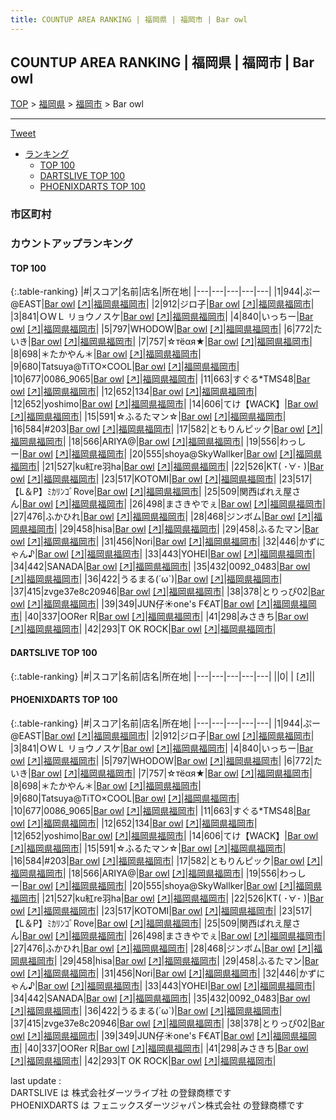 ```yaml
---
title: COUNTUP AREA RANKING | 福岡県 | 福岡市 | Bar owl
---
```

## COUNTUP AREA RANKING | 福岡県 | 福岡市 | Bar owl

[TOP](/darts/rank/) > [福岡県](/darts/rank/福岡県/) > [福岡市](/darts/rank/福岡県/福岡市/) > Bar owl

___

<a href="https://twitter.com/share?ref_src=twsrc%5Etfw" data-text="COUNTUP AREA RANKING | 福岡県福岡市Bar owl" class="twitter-share-button" data-hashtags="DARTSLIVE,PHOENIXDARTS,darts,ダーツ" data-show-count="false">Tweet</a>

* [ランキング](#カウントアップランキング)
    * [TOP 100](#top-100)
    * [DARTSLIVE TOP 100](#dartslive-top-100)
    * [PHOENIXDARTS TOP 100](#phoenixdarts-top-100)

### 市区町村

<ul>

</ul>

### カウントアップランキング

#### TOP 100



{:.table-ranking}
|#|スコア|名前|店名|所在地|
|---|---|---|---|---|
|1|944|<span class="rank-name-pd">ぷー@EAST</span>|<a href="/darts/rank/shops/82139.html">Bar owl</a> <a href="https://vs.phoenixdarts.com/jp/shop/shopDetailInfo/s_82139?s_seq=82139">[↗]</a>|<a href="/darts/rank/福岡県/福岡市">福岡県福岡市</a>|
|2|912|<span class="rank-name-pd">ジロ子</span>|<a href="/darts/rank/shops/82139.html">Bar owl</a> <a href="https://vs.phoenixdarts.com/jp/shop/shopDetailInfo/s_82139?s_seq=82139">[↗]</a>|<a href="/darts/rank/福岡県/福岡市">福岡県福岡市</a>|
|3|841|<span class="rank-name-pd">ＯＷＬ リョウノスケ</span>|<a href="/darts/rank/shops/82139.html">Bar owl</a> <a href="https://vs.phoenixdarts.com/jp/shop/shopDetailInfo/s_82139?s_seq=82139">[↗]</a>|<a href="/darts/rank/福岡県/福岡市">福岡県福岡市</a>|
|4|840|<span class="rank-name-pd">いっちー</span>|<a href="/darts/rank/shops/82139.html">Bar owl</a> <a href="https://vs.phoenixdarts.com/jp/shop/shopDetailInfo/s_82139?s_seq=82139">[↗]</a>|<a href="/darts/rank/福岡県/福岡市">福岡県福岡市</a>|
|5|797|<span class="rank-name-pd">WHODOW</span>|<a href="/darts/rank/shops/82139.html">Bar owl</a> <a href="https://vs.phoenixdarts.com/jp/shop/shopDetailInfo/s_82139?s_seq=82139">[↗]</a>|<a href="/darts/rank/福岡県/福岡市">福岡県福岡市</a>|
|6|772|<span class="rank-name-pd">たいき</span>|<a href="/darts/rank/shops/82139.html">Bar owl</a> <a href="https://vs.phoenixdarts.com/jp/shop/shopDetailInfo/s_82139?s_seq=82139">[↗]</a>|<a href="/darts/rank/福岡県/福岡市">福岡県福岡市</a>|
|7|757|<span class="rank-name-pd">☆тёαя★</span>|<a href="/darts/rank/shops/82139.html">Bar owl</a> <a href="https://vs.phoenixdarts.com/jp/shop/shopDetailInfo/s_82139?s_seq=82139">[↗]</a>|<a href="/darts/rank/福岡県/福岡市">福岡県福岡市</a>|
|8|698|<span class="rank-name-pd">＊たかやん＊</span>|<a href="/darts/rank/shops/82139.html">Bar owl</a> <a href="https://vs.phoenixdarts.com/jp/shop/shopDetailInfo/s_82139?s_seq=82139">[↗]</a>|<a href="/darts/rank/福岡県/福岡市">福岡県福岡市</a>|
|9|680|<span class="rank-name-pd">Tatsuya@TiTO×COOL</span>|<a href="/darts/rank/shops/82139.html">Bar owl</a> <a href="https://vs.phoenixdarts.com/jp/shop/shopDetailInfo/s_82139?s_seq=82139">[↗]</a>|<a href="/darts/rank/福岡県/福岡市">福岡県福岡市</a>|
|10|677|<span class="rank-name-pd">0086_9065</span>|<a href="/darts/rank/shops/82139.html">Bar owl</a> <a href="https://vs.phoenixdarts.com/jp/shop/shopDetailInfo/s_82139?s_seq=82139">[↗]</a>|<a href="/darts/rank/福岡県/福岡市">福岡県福岡市</a>|
|11|663|<span class="rank-name-pd">すぐる*TMS48</span>|<a href="/darts/rank/shops/82139.html">Bar owl</a> <a href="https://vs.phoenixdarts.com/jp/shop/shopDetailInfo/s_82139?s_seq=82139">[↗]</a>|<a href="/darts/rank/福岡県/福岡市">福岡県福岡市</a>|
|12|652|<span class="rank-name-pd">134</span>|<a href="/darts/rank/shops/82139.html">Bar owl</a> <a href="https://vs.phoenixdarts.com/jp/shop/shopDetailInfo/s_82139?s_seq=82139">[↗]</a>|<a href="/darts/rank/福岡県/福岡市">福岡県福岡市</a>|
|12|652|<span class="rank-name-pd">yoshimo</span>|<a href="/darts/rank/shops/82139.html">Bar owl</a> <a href="https://vs.phoenixdarts.com/jp/shop/shopDetailInfo/s_82139?s_seq=82139">[↗]</a>|<a href="/darts/rank/福岡県/福岡市">福岡県福岡市</a>|
|14|606|<span class="rank-name-pd">てけ【WACK】</span>|<a href="/darts/rank/shops/82139.html">Bar owl</a> <a href="https://vs.phoenixdarts.com/jp/shop/shopDetailInfo/s_82139?s_seq=82139">[↗]</a>|<a href="/darts/rank/福岡県/福岡市">福岡県福岡市</a>|
|15|591|<span class="rank-name-pd">☆ふるたマン☆</span>|<a href="/darts/rank/shops/82139.html">Bar owl</a> <a href="https://vs.phoenixdarts.com/jp/shop/shopDetailInfo/s_82139?s_seq=82139">[↗]</a>|<a href="/darts/rank/福岡県/福岡市">福岡県福岡市</a>|
|16|584|<span class="rank-name-pd">#203</span>|<a href="/darts/rank/shops/82139.html">Bar owl</a> <a href="https://vs.phoenixdarts.com/jp/shop/shopDetailInfo/s_82139?s_seq=82139">[↗]</a>|<a href="/darts/rank/福岡県/福岡市">福岡県福岡市</a>|
|17|582|<span class="rank-name-pd">ともりんピック</span>|<a href="/darts/rank/shops/82139.html">Bar owl</a> <a href="https://vs.phoenixdarts.com/jp/shop/shopDetailInfo/s_82139?s_seq=82139">[↗]</a>|<a href="/darts/rank/福岡県/福岡市">福岡県福岡市</a>|
|18|566|<span class="rank-name-pd">ARIYA@</span>|<a href="/darts/rank/shops/82139.html">Bar owl</a> <a href="https://vs.phoenixdarts.com/jp/shop/shopDetailInfo/s_82139?s_seq=82139">[↗]</a>|<a href="/darts/rank/福岡県/福岡市">福岡県福岡市</a>|
|19|556|<span class="rank-name-pd">わっしー</span>|<a href="/darts/rank/shops/82139.html">Bar owl</a> <a href="https://vs.phoenixdarts.com/jp/shop/shopDetailInfo/s_82139?s_seq=82139">[↗]</a>|<a href="/darts/rank/福岡県/福岡市">福岡県福岡市</a>|
|20|555|<span class="rank-name-pd">shoya@SkyWallker</span>|<a href="/darts/rank/shops/82139.html">Bar owl</a> <a href="https://vs.phoenixdarts.com/jp/shop/shopDetailInfo/s_82139?s_seq=82139">[↗]</a>|<a href="/darts/rank/福岡県/福岡市">福岡県福岡市</a>|
|21|527|<span class="rank-name-pd">ku紅re羽ha</span>|<a href="/darts/rank/shops/82139.html">Bar owl</a> <a href="https://vs.phoenixdarts.com/jp/shop/shopDetailInfo/s_82139?s_seq=82139">[↗]</a>|<a href="/darts/rank/福岡県/福岡市">福岡県福岡市</a>|
|22|526|<span class="rank-name-pd">KT( ･∀･ )</span>|<a href="/darts/rank/shops/82139.html">Bar owl</a> <a href="https://vs.phoenixdarts.com/jp/shop/shopDetailInfo/s_82139?s_seq=82139">[↗]</a>|<a href="/darts/rank/福岡県/福岡市">福岡県福岡市</a>|
|23|517|<span class="rank-name-pd">KOTOMI</span>|<a href="/darts/rank/shops/82139.html">Bar owl</a> <a href="https://vs.phoenixdarts.com/jp/shop/shopDetailInfo/s_82139?s_seq=82139">[↗]</a>|<a href="/darts/rank/福岡県/福岡市">福岡県福岡市</a>|
|23|517|<span class="rank-name-pd">【L＆P】ﾐｶﾘﾝｺﾞRove</span>|<a href="/darts/rank/shops/82139.html">Bar owl</a> <a href="https://vs.phoenixdarts.com/jp/shop/shopDetailInfo/s_82139?s_seq=82139">[↗]</a>|<a href="/darts/rank/福岡県/福岡市">福岡県福岡市</a>|
|25|509|<span class="rank-name-pd">関西ばれえ屋さん</span>|<a href="/darts/rank/shops/82139.html">Bar owl</a> <a href="https://vs.phoenixdarts.com/jp/shop/shopDetailInfo/s_82139?s_seq=82139">[↗]</a>|<a href="/darts/rank/福岡県/福岡市">福岡県福岡市</a>|
|26|498|<span class="rank-name-pd">まさきやでぇ</span>|<a href="/darts/rank/shops/82139.html">Bar owl</a> <a href="https://vs.phoenixdarts.com/jp/shop/shopDetailInfo/s_82139?s_seq=82139">[↗]</a>|<a href="/darts/rank/福岡県/福岡市">福岡県福岡市</a>|
|27|476|<span class="rank-name-pd">ふかひれ</span>|<a href="/darts/rank/shops/82139.html">Bar owl</a> <a href="https://vs.phoenixdarts.com/jp/shop/shopDetailInfo/s_82139?s_seq=82139">[↗]</a>|<a href="/darts/rank/福岡県/福岡市">福岡県福岡市</a>|
|28|468|<span class="rank-name-pd">ジンボム</span>|<a href="/darts/rank/shops/82139.html">Bar owl</a> <a href="https://vs.phoenixdarts.com/jp/shop/shopDetailInfo/s_82139?s_seq=82139">[↗]</a>|<a href="/darts/rank/福岡県/福岡市">福岡県福岡市</a>|
|29|458|<span class="rank-name-pd">hisa</span>|<a href="/darts/rank/shops/82139.html">Bar owl</a> <a href="https://vs.phoenixdarts.com/jp/shop/shopDetailInfo/s_82139?s_seq=82139">[↗]</a>|<a href="/darts/rank/福岡県/福岡市">福岡県福岡市</a>|
|29|458|<span class="rank-name-pd">ふるたマン</span>|<a href="/darts/rank/shops/82139.html">Bar owl</a> <a href="https://vs.phoenixdarts.com/jp/shop/shopDetailInfo/s_82139?s_seq=82139">[↗]</a>|<a href="/darts/rank/福岡県/福岡市">福岡県福岡市</a>|
|31|456|<span class="rank-name-pd">Nori</span>|<a href="/darts/rank/shops/82139.html">Bar owl</a> <a href="https://vs.phoenixdarts.com/jp/shop/shopDetailInfo/s_82139?s_seq=82139">[↗]</a>|<a href="/darts/rank/福岡県/福岡市">福岡県福岡市</a>|
|32|446|<span class="rank-name-pd">かずにゃん♪</span>|<a href="/darts/rank/shops/82139.html">Bar owl</a> <a href="https://vs.phoenixdarts.com/jp/shop/shopDetailInfo/s_82139?s_seq=82139">[↗]</a>|<a href="/darts/rank/福岡県/福岡市">福岡県福岡市</a>|
|33|443|<span class="rank-name-pd">YOHEI</span>|<a href="/darts/rank/shops/82139.html">Bar owl</a> <a href="https://vs.phoenixdarts.com/jp/shop/shopDetailInfo/s_82139?s_seq=82139">[↗]</a>|<a href="/darts/rank/福岡県/福岡市">福岡県福岡市</a>|
|34|442|<span class="rank-name-pd">SANADA</span>|<a href="/darts/rank/shops/82139.html">Bar owl</a> <a href="https://vs.phoenixdarts.com/jp/shop/shopDetailInfo/s_82139?s_seq=82139">[↗]</a>|<a href="/darts/rank/福岡県/福岡市">福岡県福岡市</a>|
|35|432|<span class="rank-name-pd">0092_0483</span>|<a href="/darts/rank/shops/82139.html">Bar owl</a> <a href="https://vs.phoenixdarts.com/jp/shop/shopDetailInfo/s_82139?s_seq=82139">[↗]</a>|<a href="/darts/rank/福岡県/福岡市">福岡県福岡市</a>|
|36|422|<span class="rank-name-pd">うるまる(´ω`)</span>|<a href="/darts/rank/shops/82139.html">Bar owl</a> <a href="https://vs.phoenixdarts.com/jp/shop/shopDetailInfo/s_82139?s_seq=82139">[↗]</a>|<a href="/darts/rank/福岡県/福岡市">福岡県福岡市</a>|
|37|415|<span class="rank-name-pd">zvge37e8c20946</span>|<a href="/darts/rank/shops/82139.html">Bar owl</a> <a href="https://vs.phoenixdarts.com/jp/shop/shopDetailInfo/s_82139?s_seq=82139">[↗]</a>|<a href="/darts/rank/福岡県/福岡市">福岡県福岡市</a>|
|38|378|<span class="rank-name-pd">とりっぴ02</span>|<a href="/darts/rank/shops/82139.html">Bar owl</a> <a href="https://vs.phoenixdarts.com/jp/shop/shopDetailInfo/s_82139?s_seq=82139">[↗]</a>|<a href="/darts/rank/福岡県/福岡市">福岡県福岡市</a>|
|39|349|<span class="rank-name-pd">JUN仔☀︎one&#x27;s F€AT</span>|<a href="/darts/rank/shops/82139.html">Bar owl</a> <a href="https://vs.phoenixdarts.com/jp/shop/shopDetailInfo/s_82139?s_seq=82139">[↗]</a>|<a href="/darts/rank/福岡県/福岡市">福岡県福岡市</a>|
|40|337|<span class="rank-name-pd">OORer R</span>|<a href="/darts/rank/shops/82139.html">Bar owl</a> <a href="https://vs.phoenixdarts.com/jp/shop/shopDetailInfo/s_82139?s_seq=82139">[↗]</a>|<a href="/darts/rank/福岡県/福岡市">福岡県福岡市</a>|
|41|298|<span class="rank-name-pd">みさきち</span>|<a href="/darts/rank/shops/82139.html">Bar owl</a> <a href="https://vs.phoenixdarts.com/jp/shop/shopDetailInfo/s_82139?s_seq=82139">[↗]</a>|<a href="/darts/rank/福岡県/福岡市">福岡県福岡市</a>|
|42|293|<span class="rank-name-pd">T OK ROCK</span>|<a href="/darts/rank/shops/82139.html">Bar owl</a> <a href="https://vs.phoenixdarts.com/jp/shop/shopDetailInfo/s_82139?s_seq=82139">[↗]</a>|<a href="/darts/rank/福岡県/福岡市">福岡県福岡市</a>|


#### DARTSLIVE TOP 100



{:.table-ranking}
|#|スコア|名前|店名|所在地|
|---|---|---|---|---|
||0|<span class="rank-name-dl"> </span>|<a href="/darts/rank/shops/.html"></a> <a href="">[↗]</a>|<a href="/darts/rank//"></a>|


#### PHOENIXDARTS TOP 100



{:.table-ranking}
|#|スコア|名前|店名|所在地|
|---|---|---|---|---|
|1|944|<span class="rank-name-pd">ぷー@EAST</span>|<a href="/darts/rank/shops/82139.html">Bar owl</a> <a href="https://vs.phoenixdarts.com/jp/shop/shopDetailInfo/s_82139?s_seq=82139">[↗]</a>|<a href="/darts/rank/福岡県/福岡市">福岡県福岡市</a>|
|2|912|<span class="rank-name-pd">ジロ子</span>|<a href="/darts/rank/shops/82139.html">Bar owl</a> <a href="https://vs.phoenixdarts.com/jp/shop/shopDetailInfo/s_82139?s_seq=82139">[↗]</a>|<a href="/darts/rank/福岡県/福岡市">福岡県福岡市</a>|
|3|841|<span class="rank-name-pd">ＯＷＬ リョウノスケ</span>|<a href="/darts/rank/shops/82139.html">Bar owl</a> <a href="https://vs.phoenixdarts.com/jp/shop/shopDetailInfo/s_82139?s_seq=82139">[↗]</a>|<a href="/darts/rank/福岡県/福岡市">福岡県福岡市</a>|
|4|840|<span class="rank-name-pd">いっちー</span>|<a href="/darts/rank/shops/82139.html">Bar owl</a> <a href="https://vs.phoenixdarts.com/jp/shop/shopDetailInfo/s_82139?s_seq=82139">[↗]</a>|<a href="/darts/rank/福岡県/福岡市">福岡県福岡市</a>|
|5|797|<span class="rank-name-pd">WHODOW</span>|<a href="/darts/rank/shops/82139.html">Bar owl</a> <a href="https://vs.phoenixdarts.com/jp/shop/shopDetailInfo/s_82139?s_seq=82139">[↗]</a>|<a href="/darts/rank/福岡県/福岡市">福岡県福岡市</a>|
|6|772|<span class="rank-name-pd">たいき</span>|<a href="/darts/rank/shops/82139.html">Bar owl</a> <a href="https://vs.phoenixdarts.com/jp/shop/shopDetailInfo/s_82139?s_seq=82139">[↗]</a>|<a href="/darts/rank/福岡県/福岡市">福岡県福岡市</a>|
|7|757|<span class="rank-name-pd">☆тёαя★</span>|<a href="/darts/rank/shops/82139.html">Bar owl</a> <a href="https://vs.phoenixdarts.com/jp/shop/shopDetailInfo/s_82139?s_seq=82139">[↗]</a>|<a href="/darts/rank/福岡県/福岡市">福岡県福岡市</a>|
|8|698|<span class="rank-name-pd">＊たかやん＊</span>|<a href="/darts/rank/shops/82139.html">Bar owl</a> <a href="https://vs.phoenixdarts.com/jp/shop/shopDetailInfo/s_82139?s_seq=82139">[↗]</a>|<a href="/darts/rank/福岡県/福岡市">福岡県福岡市</a>|
|9|680|<span class="rank-name-pd">Tatsuya@TiTO×COOL</span>|<a href="/darts/rank/shops/82139.html">Bar owl</a> <a href="https://vs.phoenixdarts.com/jp/shop/shopDetailInfo/s_82139?s_seq=82139">[↗]</a>|<a href="/darts/rank/福岡県/福岡市">福岡県福岡市</a>|
|10|677|<span class="rank-name-pd">0086_9065</span>|<a href="/darts/rank/shops/82139.html">Bar owl</a> <a href="https://vs.phoenixdarts.com/jp/shop/shopDetailInfo/s_82139?s_seq=82139">[↗]</a>|<a href="/darts/rank/福岡県/福岡市">福岡県福岡市</a>|
|11|663|<span class="rank-name-pd">すぐる*TMS48</span>|<a href="/darts/rank/shops/82139.html">Bar owl</a> <a href="https://vs.phoenixdarts.com/jp/shop/shopDetailInfo/s_82139?s_seq=82139">[↗]</a>|<a href="/darts/rank/福岡県/福岡市">福岡県福岡市</a>|
|12|652|<span class="rank-name-pd">134</span>|<a href="/darts/rank/shops/82139.html">Bar owl</a> <a href="https://vs.phoenixdarts.com/jp/shop/shopDetailInfo/s_82139?s_seq=82139">[↗]</a>|<a href="/darts/rank/福岡県/福岡市">福岡県福岡市</a>|
|12|652|<span class="rank-name-pd">yoshimo</span>|<a href="/darts/rank/shops/82139.html">Bar owl</a> <a href="https://vs.phoenixdarts.com/jp/shop/shopDetailInfo/s_82139?s_seq=82139">[↗]</a>|<a href="/darts/rank/福岡県/福岡市">福岡県福岡市</a>|
|14|606|<span class="rank-name-pd">てけ【WACK】</span>|<a href="/darts/rank/shops/82139.html">Bar owl</a> <a href="https://vs.phoenixdarts.com/jp/shop/shopDetailInfo/s_82139?s_seq=82139">[↗]</a>|<a href="/darts/rank/福岡県/福岡市">福岡県福岡市</a>|
|15|591|<span class="rank-name-pd">☆ふるたマン☆</span>|<a href="/darts/rank/shops/82139.html">Bar owl</a> <a href="https://vs.phoenixdarts.com/jp/shop/shopDetailInfo/s_82139?s_seq=82139">[↗]</a>|<a href="/darts/rank/福岡県/福岡市">福岡県福岡市</a>|
|16|584|<span class="rank-name-pd">#203</span>|<a href="/darts/rank/shops/82139.html">Bar owl</a> <a href="https://vs.phoenixdarts.com/jp/shop/shopDetailInfo/s_82139?s_seq=82139">[↗]</a>|<a href="/darts/rank/福岡県/福岡市">福岡県福岡市</a>|
|17|582|<span class="rank-name-pd">ともりんピック</span>|<a href="/darts/rank/shops/82139.html">Bar owl</a> <a href="https://vs.phoenixdarts.com/jp/shop/shopDetailInfo/s_82139?s_seq=82139">[↗]</a>|<a href="/darts/rank/福岡県/福岡市">福岡県福岡市</a>|
|18|566|<span class="rank-name-pd">ARIYA@</span>|<a href="/darts/rank/shops/82139.html">Bar owl</a> <a href="https://vs.phoenixdarts.com/jp/shop/shopDetailInfo/s_82139?s_seq=82139">[↗]</a>|<a href="/darts/rank/福岡県/福岡市">福岡県福岡市</a>|
|19|556|<span class="rank-name-pd">わっしー</span>|<a href="/darts/rank/shops/82139.html">Bar owl</a> <a href="https://vs.phoenixdarts.com/jp/shop/shopDetailInfo/s_82139?s_seq=82139">[↗]</a>|<a href="/darts/rank/福岡県/福岡市">福岡県福岡市</a>|
|20|555|<span class="rank-name-pd">shoya@SkyWallker</span>|<a href="/darts/rank/shops/82139.html">Bar owl</a> <a href="https://vs.phoenixdarts.com/jp/shop/shopDetailInfo/s_82139?s_seq=82139">[↗]</a>|<a href="/darts/rank/福岡県/福岡市">福岡県福岡市</a>|
|21|527|<span class="rank-name-pd">ku紅re羽ha</span>|<a href="/darts/rank/shops/82139.html">Bar owl</a> <a href="https://vs.phoenixdarts.com/jp/shop/shopDetailInfo/s_82139?s_seq=82139">[↗]</a>|<a href="/darts/rank/福岡県/福岡市">福岡県福岡市</a>|
|22|526|<span class="rank-name-pd">KT( ･∀･ )</span>|<a href="/darts/rank/shops/82139.html">Bar owl</a> <a href="https://vs.phoenixdarts.com/jp/shop/shopDetailInfo/s_82139?s_seq=82139">[↗]</a>|<a href="/darts/rank/福岡県/福岡市">福岡県福岡市</a>|
|23|517|<span class="rank-name-pd">KOTOMI</span>|<a href="/darts/rank/shops/82139.html">Bar owl</a> <a href="https://vs.phoenixdarts.com/jp/shop/shopDetailInfo/s_82139?s_seq=82139">[↗]</a>|<a href="/darts/rank/福岡県/福岡市">福岡県福岡市</a>|
|23|517|<span class="rank-name-pd">【L＆P】ﾐｶﾘﾝｺﾞRove</span>|<a href="/darts/rank/shops/82139.html">Bar owl</a> <a href="https://vs.phoenixdarts.com/jp/shop/shopDetailInfo/s_82139?s_seq=82139">[↗]</a>|<a href="/darts/rank/福岡県/福岡市">福岡県福岡市</a>|
|25|509|<span class="rank-name-pd">関西ばれえ屋さん</span>|<a href="/darts/rank/shops/82139.html">Bar owl</a> <a href="https://vs.phoenixdarts.com/jp/shop/shopDetailInfo/s_82139?s_seq=82139">[↗]</a>|<a href="/darts/rank/福岡県/福岡市">福岡県福岡市</a>|
|26|498|<span class="rank-name-pd">まさきやでぇ</span>|<a href="/darts/rank/shops/82139.html">Bar owl</a> <a href="https://vs.phoenixdarts.com/jp/shop/shopDetailInfo/s_82139?s_seq=82139">[↗]</a>|<a href="/darts/rank/福岡県/福岡市">福岡県福岡市</a>|
|27|476|<span class="rank-name-pd">ふかひれ</span>|<a href="/darts/rank/shops/82139.html">Bar owl</a> <a href="https://vs.phoenixdarts.com/jp/shop/shopDetailInfo/s_82139?s_seq=82139">[↗]</a>|<a href="/darts/rank/福岡県/福岡市">福岡県福岡市</a>|
|28|468|<span class="rank-name-pd">ジンボム</span>|<a href="/darts/rank/shops/82139.html">Bar owl</a> <a href="https://vs.phoenixdarts.com/jp/shop/shopDetailInfo/s_82139?s_seq=82139">[↗]</a>|<a href="/darts/rank/福岡県/福岡市">福岡県福岡市</a>|
|29|458|<span class="rank-name-pd">hisa</span>|<a href="/darts/rank/shops/82139.html">Bar owl</a> <a href="https://vs.phoenixdarts.com/jp/shop/shopDetailInfo/s_82139?s_seq=82139">[↗]</a>|<a href="/darts/rank/福岡県/福岡市">福岡県福岡市</a>|
|29|458|<span class="rank-name-pd">ふるたマン</span>|<a href="/darts/rank/shops/82139.html">Bar owl</a> <a href="https://vs.phoenixdarts.com/jp/shop/shopDetailInfo/s_82139?s_seq=82139">[↗]</a>|<a href="/darts/rank/福岡県/福岡市">福岡県福岡市</a>|
|31|456|<span class="rank-name-pd">Nori</span>|<a href="/darts/rank/shops/82139.html">Bar owl</a> <a href="https://vs.phoenixdarts.com/jp/shop/shopDetailInfo/s_82139?s_seq=82139">[↗]</a>|<a href="/darts/rank/福岡県/福岡市">福岡県福岡市</a>|
|32|446|<span class="rank-name-pd">かずにゃん♪</span>|<a href="/darts/rank/shops/82139.html">Bar owl</a> <a href="https://vs.phoenixdarts.com/jp/shop/shopDetailInfo/s_82139?s_seq=82139">[↗]</a>|<a href="/darts/rank/福岡県/福岡市">福岡県福岡市</a>|
|33|443|<span class="rank-name-pd">YOHEI</span>|<a href="/darts/rank/shops/82139.html">Bar owl</a> <a href="https://vs.phoenixdarts.com/jp/shop/shopDetailInfo/s_82139?s_seq=82139">[↗]</a>|<a href="/darts/rank/福岡県/福岡市">福岡県福岡市</a>|
|34|442|<span class="rank-name-pd">SANADA</span>|<a href="/darts/rank/shops/82139.html">Bar owl</a> <a href="https://vs.phoenixdarts.com/jp/shop/shopDetailInfo/s_82139?s_seq=82139">[↗]</a>|<a href="/darts/rank/福岡県/福岡市">福岡県福岡市</a>|
|35|432|<span class="rank-name-pd">0092_0483</span>|<a href="/darts/rank/shops/82139.html">Bar owl</a> <a href="https://vs.phoenixdarts.com/jp/shop/shopDetailInfo/s_82139?s_seq=82139">[↗]</a>|<a href="/darts/rank/福岡県/福岡市">福岡県福岡市</a>|
|36|422|<span class="rank-name-pd">うるまる(´ω`)</span>|<a href="/darts/rank/shops/82139.html">Bar owl</a> <a href="https://vs.phoenixdarts.com/jp/shop/shopDetailInfo/s_82139?s_seq=82139">[↗]</a>|<a href="/darts/rank/福岡県/福岡市">福岡県福岡市</a>|
|37|415|<span class="rank-name-pd">zvge37e8c20946</span>|<a href="/darts/rank/shops/82139.html">Bar owl</a> <a href="https://vs.phoenixdarts.com/jp/shop/shopDetailInfo/s_82139?s_seq=82139">[↗]</a>|<a href="/darts/rank/福岡県/福岡市">福岡県福岡市</a>|
|38|378|<span class="rank-name-pd">とりっぴ02</span>|<a href="/darts/rank/shops/82139.html">Bar owl</a> <a href="https://vs.phoenixdarts.com/jp/shop/shopDetailInfo/s_82139?s_seq=82139">[↗]</a>|<a href="/darts/rank/福岡県/福岡市">福岡県福岡市</a>|
|39|349|<span class="rank-name-pd">JUN仔☀︎one&#x27;s F€AT</span>|<a href="/darts/rank/shops/82139.html">Bar owl</a> <a href="https://vs.phoenixdarts.com/jp/shop/shopDetailInfo/s_82139?s_seq=82139">[↗]</a>|<a href="/darts/rank/福岡県/福岡市">福岡県福岡市</a>|
|40|337|<span class="rank-name-pd">OORer R</span>|<a href="/darts/rank/shops/82139.html">Bar owl</a> <a href="https://vs.phoenixdarts.com/jp/shop/shopDetailInfo/s_82139?s_seq=82139">[↗]</a>|<a href="/darts/rank/福岡県/福岡市">福岡県福岡市</a>|
|41|298|<span class="rank-name-pd">みさきち</span>|<a href="/darts/rank/shops/82139.html">Bar owl</a> <a href="https://vs.phoenixdarts.com/jp/shop/shopDetailInfo/s_82139?s_seq=82139">[↗]</a>|<a href="/darts/rank/福岡県/福岡市">福岡県福岡市</a>|
|42|293|<span class="rank-name-pd">T OK ROCK</span>|<a href="/darts/rank/shops/82139.html">Bar owl</a> <a href="https://vs.phoenixdarts.com/jp/shop/shopDetailInfo/s_82139?s_seq=82139">[↗]</a>|<a href="/darts/rank/福岡県/福岡市">福岡県福岡市</a>|


<div class="footer border-top border-gray-light mt-5 pt-3 text-right text-gray">
    last update : <span style="font-weight: italic" id="foot_last_modified"></span><br />
    DARTSLIVE は 株式会社ダーツライブ社 の登録商標です<br />
    PHOENIXDARTS は フェニックスダーツジャパン株式会社 の登録商標です<br />
</div>

<script src="https://cdnjs.cloudflare.com/ajax/libs/jquery.tablesorter/2.31.3/js/jquery.tablesorter.min.js" integrity="sha512-qzgd5cYSZcosqpzpn7zF2ZId8f/8CHmFKZ8j7mU4OUXTNRd5g+ZHBPsgKEwoqxCtdQvExE5LprwwPAgoicguNg==" crossorigin="anonymous" referrerpolicy="no-referrer"></script>
<link rel="stylesheet" href="https://cdnjs.cloudflare.com/ajax/libs/jquery.tablesorter/2.31.3/css/theme.default.min.css" integrity="sha512-wghhOJkjQX0Lh3NSWvNKeZ0ZpNn+SPVXX1Qyc9OCaogADktxrBiBdKGDoqVUOyhStvMBmJQ8ZdMHiR3wuEq8+w==" crossorigin="anonymous" referrerpolicy="no-referrer" />
<script>
$(function() {
    $(".table-ranking").tablesorter({sortList:[[0, 0]]});
    $("#foot_last_modified").text(formatDate(new Date(document.lastModified), 'yyyy-MM-dd HH:mm:ss'));
});
</script>

<script async src="https://platform.twitter.com/widgets.js" charset="utf-8"></script>